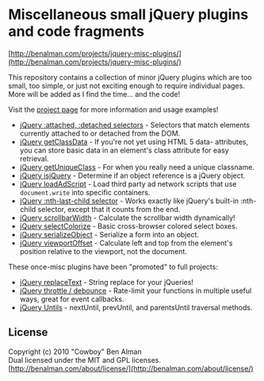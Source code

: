 # Miscellaneous small jQuery plugins and code fragments #
[http://benalman.com/projects/jquery-misc-plugins/](http://benalman.com/projects/jquery-misc-plugins/)

This repository contains a collection of minor jQuery plugins which are too small, too simple, or just not exciting enough to require individual pages. More will be added as I find the time... and the code!

Visit the [project page](http://benalman.com/projects/jquery-misc-plugins/) for more information and usage examples!

* [jQuery :attached, :detached selectors](http://benalman.com/projects/jquery-misc-plugins/#attached-detached) - Selectors that match elements currently attached to or detached from the DOM.
* [jQuery getClassData](http://benalman.com/projects/jquery-misc-plugins/#getclassdata) - If you're not yet using HTML 5 data- attributes, you can store basic data in an element's class attribute for easy retrieval.
* [jQuery getUniqueClass](http://benalman.com/projects/jquery-misc-plugins/#getuniqueclass) - For when you really need a unique classname.
* [jQuery isjQuery](http://benalman.com/projects/jquery-misc-plugins/#isjquery) - Determine if an object reference is a jQuery object.
* [jQuery loadAdScript](http://benalman.com/projects/jquery-misc-plugins/#loadadscript) - Load third party ad network scripts that use `document.write` into specific containers.
* [jQuery :nth-last-child selector](http://benalman.com/projects/jquery-misc-plugins/#nth-last-child) - Works exactly like jQuery's built-in :nth-child selector, except that it counts from the end. 
* [jQuery scrollbarWidth](http://benalman.com/projects/jquery-misc-plugins/#scrollbarwidth) - Calculate the scrollbar width dynamically!
* [jQuery selectColorize](http://benalman.com/projects/jquery-misc-plugins/#selectcolorize) - Basic cross-browser colored select boxes.
* [jQuery serializeObject](http://benalman.com/projects/jquery-misc-plugins/#serializeobject) - Serialize a form into an object.
* [jQuery viewportOffset](http://benalman.com/projects/jquery-misc-plugins/#viewportoffset) - Calculate left and top from the element's position relative to the viewport, not the document.

These once-misc plugins have been "promoted" to full projects:

* [jQuery replaceText](http://benalman.com/projects/jquery-replacetext-plugin/) - String replace for your jQueries!
* [jQuery throttle / debounce](http://benalman.com/projects/jquery-throttle-debounce-plugin/) - Rate-limit your functions in multiple useful ways, great for event callbacks.
* [jQuery Untils](http://benalman.com/projects/jquery-untils-plugin/) - nextUntil, prevUntil, and parentsUntil traversal methods.


## License ##
Copyright (c) 2010 "Cowboy" Ben Alman  
Dual licensed under the MIT and GPL licenses.
[http://benalman.com/about/license/](http://benalman.com/about/license/)

